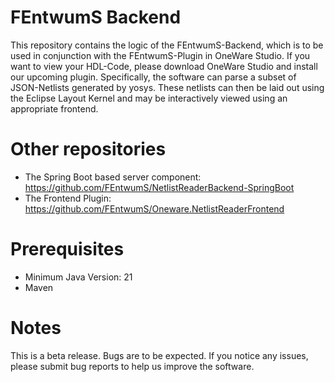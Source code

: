 # FEntwumS Backend

This repository contains the logic of the FEntwumS-Backend, which is to be used in conjunction with the FEntwumS-Plugin in OneWare Studio. If you want to view your HDL-Code, please download OneWare Studio and install our upcoming plugin. Specifically, the software can parse a subset of JSON-Netlists generated by yosys. These netlists can then be laid out using the Eclipse Layout Kernel and may be interactively viewed using an appropriate frontend.

# Other repositories
- The Spring Boot based server component: https://github.com/FEntwumS/NetlistReaderBackend-SpringBoot
- The Frontend Plugin: https://github.com/FEntwumS/Oneware.NetlistReaderFrontend

# Prerequisites

- Minimum Java Version: 21
- Maven

# Notes

This is a beta release. Bugs are to be expected. If you notice any issues, please submit bug reports to help us improve the software.
